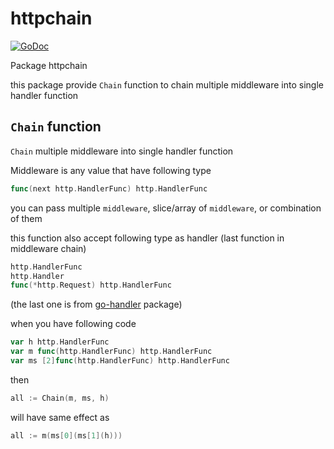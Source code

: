 # httpchain

[![GoDoc](https://pkg.go.dev/badge/github.com/payfazz/httpchain/v2)](https://pkg.go.dev/github.com/payfazz/httpchain/v2)

Package httpchain

this package provide `Chain` function to chain multiple middleware into single handler function

## `Chain` function
`Chain` multiple middleware into single handler function

Middleware is any value that have following type
```go
func(next http.HandlerFunc) http.HandlerFunc
```

you can pass multiple `middleware`, slice/array of `middleware`, or combination of them

this function also accept following type as handler (last function in middleware chain)
```go
http.HandlerFunc
http.Handler
func(*http.Request) http.HandlerFunc
```
(the last one is from [go-handler](https://pkg.go.dev/github.com/payfazz/go-handler/v2) package)

when you have following code
```go
var h http.HandlerFunc
var m func(http.HandlerFunc) http.HandlerFunc
var ms [2]func(http.HandlerFunc) http.HandlerFunc
```
then
```go
all := Chain(m, ms, h)
```
will have same effect as
```go
all := m(ms[0](ms[1](h)))
```
